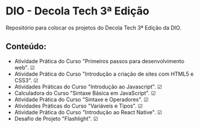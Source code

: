 # DIO - Decola Tech 3ª Edição
Repositório para colocar os projetos do Decola Tech 3ª Edição da DIO.

## Conteúdo:
- Atividade Prática do Curso "Primeiros passos para desenvolvimento web". ☑
- Atividade Prática do Curso "Introdução a criação de sites com HTML5 e CSS3". ☑
- Atividades Práticas do Curso "Introdução ao Javascript". ☑
- Calculadora do Curso "Sintaxe Básica em JavaScript". ☑
- Atividade Prática do Curso "Sintaxe e Operadores". ☑
- Atividades Práticas do Curso "Variáveis e Tipos". ☑
- Atividade Prática do Curso "Introdução ao React Native". ☑
- Desafio de Projeto "Flashlight". ☑
